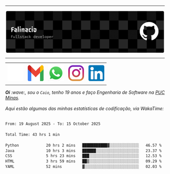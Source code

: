 -----

<div>
<img align="center" alt="Header" src="img/github-header-banner.png"/>
</div>

-----

<div align="center">
<table>
<tr>
 <td align="center" colspan="11"></td>
</tr> 
<tr>

<td><a href="https://github.com/caiofalsantos" target="_blank"><img src="img/github2.png" width="50px" height="50px"/></a>
</td>
<td><a href="mailto:caiofalinacio@gmail.com" target="_blank"><img src="img/gmail3.png" width="50px" height="50px"/></a>
</td>
<td><a href="https://wa.me/5531995597489" target="_blank"><img src="img/wpp2.png" width="50px" height="50px"/></a>
</td>
<td><a href="https://www.instagram.com/caiofalinacio/" target="_blank"><img src="img/insta2.png" width="50px" height="50px"/></a>
</td>
<td><a href="https://www.linkedin.com/in/caio-falinacio-464b18357" target="_blank"><img src="img/linkedin2.png" width="50px" height="50px"/></a>
</td>

</tr>
<tr>
 <td align="center" colspan="11"></td>
</tr> 
</table>
</div>

<div align="justify">
<i><b>Oi</b> :wave:, sou o <code>Caio</code>, tenho 19 anos e faço Engenharia de Software na <a href="https://www.pucminas.br/" target="_blank">PUC Minas</a>.</i> 
<i><br><br>Aqui estão algumas das minhas estatísticas de codificação, via WakaTime:</i>
</div>
<br>
<!--START_SECTION:waka-->

```txt
From: 19 August 2025 - To: 15 October 2025

Total Time: 43 hrs 1 min

Python            20 hrs 2 mins   ███████████▓░░░░░░░░░░░░░   46.57 %
Java              10 hrs 3 mins   ██████░░░░░░░░░░░░░░░░░░░   23.37 %
CSS               5 hrs 23 mins   ███░░░░░░░░░░░░░░░░░░░░░░   12.53 %
HTML              3 hrs 59 mins   ██▒░░░░░░░░░░░░░░░░░░░░░░   09.29 %
YAML              52 mins         ▓░░░░░░░░░░░░░░░░░░░░░░░░   02.03 %
```

<!--END_SECTION:waka-->







